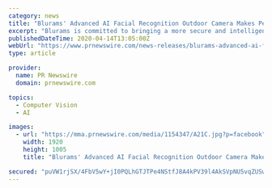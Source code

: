 ```yaml
---
category: news
title: "Blurams' Advanced AI Facial Recognition Outdoor Camera Makes People Stay Home More Convenient"
excerpt: "Blurams is committed to bringing a more secure and intelligent life to people across the globe. As the coronavirus spreads, more and"
publishedDateTime: 2020-04-14T13:05:00Z
webUrl: "https://www.prnewswire.com/news-releases/blurams-advanced-ai-facial-recognition-outdoor-camera-makes-people-stay-home-more-convenient-301039233.html"
type: article

provider:
  name: PR Newswire
  domain: prnewswire.com

topics:
  - Computer Vision
  - AI

images:
  - url: "https://mma.prnewswire.com/media/1154347/A21C.jpg?p=facebook"
    width: 1920
    height: 1005
    title: "Blurams' Advanced AI Facial Recognition Outdoor Camera Makes People Stay Home More Convenient"

secured: "puVW1rjSX/4FbV5wY+jI0PQLhGTJTPe4NStfJ8A4kPV39l4AkSVpNU5vqZUSw2qpC+/691xcKQs+wKObcvddaxgaiqFhXo6rjArXKTtCZabW4idm1TNe/oJiOx4s2Plxm8S3Vgg50hKEdUjw3iNJg++yQBCi/5svY5QedNdwBLsJiF4zLyQEEopDvEoHIPYSkvS5PIpcsT5I+N2C9oOssTY56EoSx5mWUT6LV8ZqUmuoxnLnrE+NnQlEK5GInFzgvK+VxtYI+xbgIeOXr67NdH/ji+OSmLeVj0jUgtsE+9ODPDxETaEfNNLkqwm+ngwu;HgC1iT4hXwhe3PPs6KL6LQ=="
---
```


